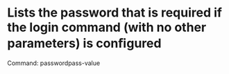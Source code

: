 # Lists the password that is required if the login command (with no other parameters) is conﬁgured

Command: passwordpass-value